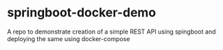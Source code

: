 # springboot-docker-demo
A repo to demonstrate creation of a simple REST API using spingboot and deploying the same using docker-compose

